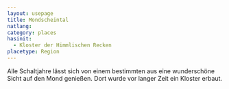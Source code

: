 ```yaml
---
layout: usepage
title: Mondscheintal
natlang:
category: places
hasinit:
  - Kloster der Himmlischen Recken
placetype: Region
---
```


Alle Schaltjahre lässt sich von einem bestimmten aus eine wunderschöne Sicht auf den Mond genießen. Dort wurde vor
langer Zeit ein Kloster erbaut.
